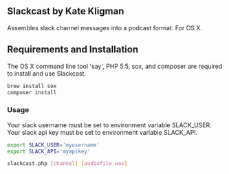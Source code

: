 ## Slackcast by Kate Kligman
Assembles slack channel messages into a podcast format. For OS X.

## Requirements and Installation

The OS X command line tool 'say', PHP 5.5, sox, and composer are required to install and use Slackcast.

```sh
brew install sox
composer install
```

### Usage

Your slack username must be set to environment variable SLACK_USER.
Your slack api key must be set to environment variable SLACK_API.

```sh
export SLACK_USER='myusername'
export SLACK_API='myapikey'

slackcast.php [channel] [audiofile.wav]
```
